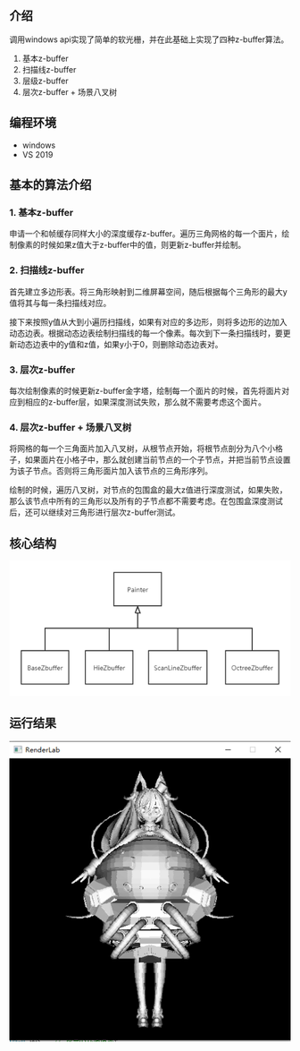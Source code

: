 ## 介绍
调用windows api实现了简单的软光栅，并在此基础上实现了四种z-buffer算法。
1. 基本z-buffer
2. 扫描线z-buffer
3. 层级z-buffer
4. 层次z-buffer + 场景八叉树

## 编程环境
* windows
* VS 2019
  
## 基本的算法介绍
###  1. 基本z-buffer
申请一个和帧缓存同样大小的深度缓存z-buffer。遍历三角网格的每一个面片，绘制像素的时候如果z值大于z-buffer中的值，则更新z-buffer并绘制。
### 2. 扫描线z-buffer
首先建立多边形表。将三角形映射到二维屏幕空间，随后根据每个三角形的最大y值将其与每一条扫描线对应。

接下来按照y值从大到小遍历扫描线，如果有对应的多边形，则将多边形的边加入动态边表。根据动态边表绘制扫描线的每一个像素。每次到下一条扫描线时，要更新动态边表中的y值和z值，如果y小于0，则删除动态边表对。

### 3. 层次z-buffer
每次绘制像素的时候更新z-buffer金字塔，绘制每一个面片的时候，首先将面片对应到相应的z-buffer层，如果深度测试失败，那么就不需要考虑这个面片。

### 4. 层次z-buffer + 场景八叉树
将网格的每一个三角面片加入八叉树，从根节点开始，将根节点剖分为八个小格子，如果面片在小格子中，那么就创建当前节点的一个子节点，并把当前节点设置为该子节点。否则将三角形面片加入该节点的三角形序列。

绘制的时候，遍历八叉树，对节点的包围盒的最大z值进行深度测试，如果失败，那么该节点中所有的三角形以及所有的子节点都不需要考虑。在包围盒深度测试后，还可以继续对三角形进行层次z-buffer测试。

## 核心结构
![img](structure.png)

## 运行结果
![img](show.PNG)
